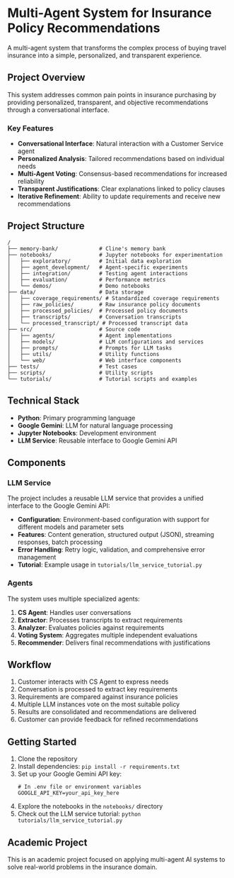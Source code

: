 # Multi-Agent System for Insurance Policy Recommendations

A multi-agent system that transforms the complex process of buying travel insurance into a simple, personalized, and transparent experience.

## Project Overview

This system addresses common pain points in insurance purchasing by providing personalized, transparent, and objective recommendations through a conversational interface.

### Key Features

- **Conversational Interface**: Natural interaction with a Customer Service agent
- **Personalized Analysis**: Tailored recommendations based on individual needs
- **Multi-Agent Voting**: Consensus-based recommendations for increased reliability
- **Transparent Justifications**: Clear explanations linked to policy clauses
- **Iterative Refinement**: Ability to update requirements and receive new recommendations

## Project Structure

```
/
├── memory-bank/             # Cline's memory bank
├── notebooks/               # Jupyter notebooks for experimentation
│   ├── exploratory/         # Initial data exploration
│   ├── agent_development/   # Agent-specific experiments
│   ├── integration/         # Testing agent interactions
│   ├── evaluation/          # Performance metrics
│   └── demos/               # Demo notebooks
├── data/                    # Data storage
│   ├── coverage_requirements/ # Standardized coverage requirements
│   ├── raw_policies/        # Raw insurance policy documents
│   ├── processed_policies/  # Processed policy documents
│   ├── transcripts/         # Conversation transcripts
│   └── processed_transcript/ # Processed transcript data
├── src/                     # Source code
│   ├── agents/              # Agent implementations
│   ├── models/              # LLM configurations and services
│   ├── prompts/             # Prompts for LLM tasks
│   ├── utils/               # Utility functions
│   └── web/                 # Web interface components
├── tests/                   # Test cases
├── scripts/                 # Utility scripts
└── tutorials/               # Tutorial scripts and examples
```

## Technical Stack

- **Python**: Primary programming language
- **Google Gemini**: LLM for natural language processing
- **Jupyter Notebooks**: Development environment
- **LLM Service**: Reusable interface to Google Gemini API

## Components

### LLM Service

The project includes a reusable LLM service that provides a unified interface to the Google Gemini API:

- **Configuration**: Environment-based configuration with support for different models and parameter sets
- **Features**: Content generation, structured output (JSON), streaming responses, batch processing
- **Error Handling**: Retry logic, validation, and comprehensive error management
- **Tutorial**: Example usage in `tutorials/llm_service_tutorial.py`

### Agents

The system uses multiple specialized agents:

1. **CS Agent**: Handles user conversations
2. **Extractor**: Processes transcripts to extract requirements
3. **Analyzer**: Evaluates policies against requirements
4. **Voting System**: Aggregates multiple independent evaluations
5. **Recommender**: Delivers final recommendations with justifications

## Workflow

1. Customer interacts with CS Agent to express needs
2. Conversation is processed to extract key requirements
3. Requirements are compared against insurance policies
4. Multiple LLM instances vote on the most suitable policy
5. Results are consolidated and recommendations are delivered
6. Customer can provide feedback for refined recommendations

## Getting Started

1. Clone the repository
2. Install dependencies: `pip install -r requirements.txt`
3. Set up your Google Gemini API key:
   ```
   # In .env file or environment variables
   GOOGLE_API_KEY=your_api_key_here
   ```
4. Explore the notebooks in the `notebooks/` directory
5. Check out the LLM service tutorial: `python tutorials/llm_service_tutorial.py`

## Academic Project

This is an academic project focused on applying multi-agent AI systems to solve real-world problems in the insurance domain.
